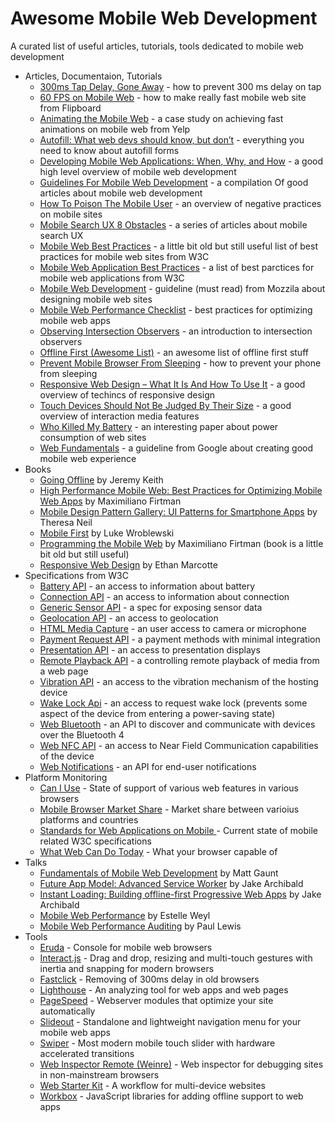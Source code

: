 # Awesome Mobile Web Development

A curated list of useful articles, tutorials, tools dedicated to mobile web development

- Articles, Documentaion, Tutorials
    - [300ms Tap Delay, Gone Away](https://developers.google.com/web/updates/2013/12/300ms-tap-delay-gone-away) - how to prevent 300 ms delay on tap
    - [60 FPS on Mobile Web](http://engineering.flipboard.com/2015/02/mobile-web) - how to make really fast mobile web site from Flipboard
    - [Animating the Mobile Web](https://engineeringblog.yelp.com/2015/01/animating-the-mobile-web.html) - a case study on achieving fast animations on mobile web from Yelp
    - [Autofill: What web devs should know, but don’t](https://cloudfour.com/thinks/autofill-what-web-devs-should-know-but-dont/) - everything you need to know about autofill forms
    - [Developing Mobile Web Applications: When, Why, and How](https://www.toptal.com/android/developing-mobile-web-apps-when-why-and-how) - a good high level overview of mobile web development
    - [Guidelines For Mobile Web Development](https://www.smashingmagazine.com/guidelines-for-mobile-web-development/) - a compilation Of good articles about mobile web development
    - [How To Poison The Mobile User](https://www.smashingmagazine.com/2016/10/how-to-poison-the-mobile-user/) - an overview of negative practices on mobile sites
    - [Mobile Search UX 8 Obstacles](https://blog.algolia.com/mobile-search-ux-8-obstacles/) - a series of articles about mobile search UX
    - [Mobile Web Best Practices](https://www.w3.org/TR/mobile-bp/) - a little bit old but still useful list of best practices for mobile web sites from W3C
    - [Mobile Web Application Best Practices](https://www.w3.org/TR/mwabp/) - a list of best parctices for mobile web applications from W3C
    - [Mobile Web Development](https://developer.mozilla.org/en-US/docs/Web/Guide/Mobile) - guideline (must read) from Mozzila about designing mobile web sites
    - [Mobile Web Performance Checklist](https://www.oreilly.com/ideas/mobile-web-performance-checklist) - best practices for optimizing mobile web apps
    - [Observing Intersection Observers](https://davidwalsh.name/intersection-observers) - an introduction to intersection observers
    - [Offline First (Awesome List)](https://github.com/pazguille/offline-first) - an awesome list of offline first stuff
    - [Prevent Mobile Browser From Sleeping](https://davidwalsh.name/wake-lock-shim) - how to prevent your phone from sleeping
    - [Responsive Web Design – What It Is And How To Use It](https://www.smashingmagazine.com/2011/01/guidelines-for-responsive-web-design/) - a good overview of techincs of responsive design
    - [Touch Devices Should Not Be Judged By Their Size](https://css-tricks.com/touch-devices-not-judged-size/) - a good overview of interaction media features
    - [Who Killed My Battery](https://mobisocial.stanford.edu/papers/boneh-www2012.pdf) - an interesting paper about power consumption of web sites
    - [Web Fundamentals](https://developers.google.com/web/fundamentals/) - a guideline from Google about creating good mobile web experience
- Books
    - [Going Offline](https://abookapart.com/products/going-offline) by Jeremy Keith
    - [High Performance Mobile Web: Best Practices for Optimizing Mobile Web Apps](https://www.amazon.com/High-Performance-Mobile-Web-Optimizing/dp/1491912553) by Maximiliano Firtman
    - [Mobile Design Pattern Gallery: UI Patterns for Smartphone Apps](https://www.amazon.com/Mobile-Design-Pattern-Gallery-Smartphone/dp/1449363636) by Theresa Neil
    - [Mobile First](https://abookapart.com/products/mobile-first) by Luke Wroblewski
    - [Programming the Mobile Web](https://www.amazon.com/Programming-Mobile-Web-Reaching-BlackBerry/dp/1449334970/) by Maximiliano Firtman (book is a little bit old but still useful)
    - [Responsive Web Design](https://abookapart.com/products/responsive-web-design) by Ethan Marcotte
- Specifications from W3C
    - [Battery API](https://www.w3.org/TR/battery-status/) - an access to information about battery
    - [Connection API](http://wicg.github.io/netinfo/) - an access to information about connection
    - [Generic Sensor API](https://www.w3.org/TR/generic-sensor/) - a spec for exposing sensor data
    - [Geolocation API](https://www.w3.org/TR/geolocation-API/) - an access to geolocation
    - [HTML Media Capture](https://www.w3.org/TR/html-media-capture/) - an user access to camera or microphone
    - [Payment Request API](https://www.w3.org/TR/payment-request/) - a payment methods with minimal integration
    - [Presentation API](https://www.w3.org/TR/presentation-api/) - an access to presentation displays
    - [Remote Playback API](https://www.w3.org/TR/remote-playback/) - a controlling remote playback of media from a web page
    - [Vibration API](https://www.w3.org/TR/vibration/) - an access to the vibration mechanism of the hosting device
    - [Wake Lock Api](https://www.w3.org/TR/wake-lock/) - an access to request wake lock (prevents some aspect of the device from entering a power-saving state)
    - [Web Bluetooth](https://webbluetoothcg.github.io/web-bluetooth/) - an API to discover and communicate with devices over the Bluetooth 4
    - [Web NFC API](https://w3c.github.io/web-nfc/) - an access to Near Field Communication capabilities of the device
    - [Web Notifications](https://www.w3.org/TR/notifications/) - an API for end-user notifications
- Platform Monitoring
    - [Can I Use](https://caniuse.com/) - State of support of various web features in various browsers
    - [Mobile Browser Market Share](http://gs.statcounter.com/browser-market-share/mobile/) - Market share between varioius platforms and countries
    - [Standards for Web Applications on Mobile ](https://www.w3.org/Mobile/mobile-web-app-state) - Current state of mobile related W3C specifications
    - [What Web Can Do Today](https://whatwebcando.today) - What your browser capable of
- Talks
    - [Fundamentals of Mobile Web Development](https://www.youtube.com/watch?v=z6dg_V22wV0) by Matt Gaunt
    - [Future App Model: Advanced Service Worker](https://www.youtube.com/watch?v=J2dOTKBoTL4) by Jake Archibald
    - [Instant Loading: Building offline-first Progressive Web Apps](https://www.youtube.com/watch?v=cmGr0RszHc8) by Jake Archibald
    - [Mobile Web Performance](https://www.youtube.com/watch?v=AfVL4Uk_UAk) by Estelle Weyl
    - [Mobile Web Performance Auditing](https://www.youtube.com/watch?v=WrA85a4ZIaM) by Paul Lewis
- Tools
    - [Eruda](https://github.com/liriliri/eruda) - Console for mobile web browsers
    - [Interact.js](https://github.com/taye/interact.js) - Drag and drop, resizing and multi-touch gestures with inertia and snapping for modern browsers
    - [Fastclick](https://github.com/ftlabs/fastclick) - Removing of 300ms delay in old browsers
    - [Lighthouse](https://github.com/GoogleChrome/lighthouse) - An analyzing tool for web apps and web pages
    - [PageSpeed](https://www.modpagespeed.com/) - Webserver modules that optimize your site automatically
    - [Slideout](https://github.com/Mango/slideout) - Standalone and lightweight navigation menu for your mobile web apps
    - [Swiper](https://github.com/nolimits4web/swiper/) - Most modern mobile touch slider with hardware accelerated transitions
    - [Web Inspector Remote (Weinre)](https://www.npmjs.com/package/weinre) - Web inspector for debugging sites in non-mainstream browsers
    - [Web Starter Kit](https://github.com/google/web-starter-kit) - A workflow for multi-device websites
    - [Workbox](https://developers.google.com/web/tools/workbox/) - JavaScript libraries for adding offline support to web apps
